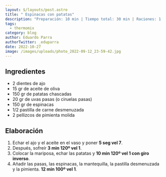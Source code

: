 ```yaml
---
layout: $/layouts/post.astro
title: " Espinacas con patatas"
description: "Preparación: 10 min | Tiempo total: 30 min | Raciones: 1 - 2"
tags:
  - thermomix
category: blog
author: Eduardo Parra
authorTwitter: _eduparra
date: 2022-10-27
image: /images/uploads/photo_2022-09-12_23-59-42.jpg
---
```

## Ingredientes

* 2 dientes de ajo
* 15 gr de aceite de oliva
* 150 gr de patatas chascadas
* 20 gr de uvas pasas (o ciruelas pasas)
* 150 gr de espinacas
* 1/2 pastilla de carne desmenuzada
* 2 pellizcos de pimienta molida

## Elaboración

1. Echar el ajo y el aceite en el vaso y poner **5 seg vel 7**.
2. Después, sofreír **3 min 120º vel 1**.
3. Colocar la mariposa, echar las patatas y **10 min 120º vel 1 con giro inverso**.
4. Añadir las pasas, las espinacas, la mantequilla, la pastilla desmenuzada y la pimienta. **12 min 100º vel 1**.